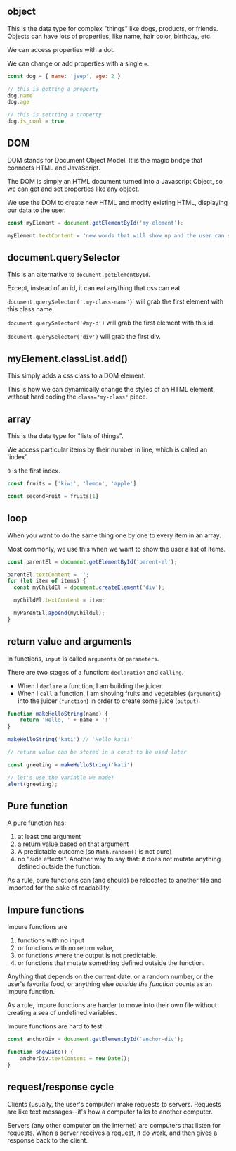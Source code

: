 ## object

This is the data type for complex "things" like dogs, products, or friends. Objects can have lots of properties, like name, hair color, birthday, etc.

We can access properties with a dot.

We can change or add properties with a single `=`.

```js
const dog = { name: 'jeep', age: 2 }

// this is getting a property
dog.name
dog.age

// this is settting a property
dog.is_cool = true
```

## DOM

DOM stands for Document Object Model. It is the magic bridge that connects HTML and JavaScript.

The DOM is simply an HTML document turned into a Javascript Object, so we can get and set properties like any object.

We use the DOM to create new HTML and modify existing HTML, displaying our data to the user.

```js
const myElement = document.getElementById('my-element');

myElement.textContent = 'new words that will show up and the user can see it';
```

## document.querySelector

This is an alternative to `document.getElementById`.

Except, instead of an id, it can eat anything that css can eat.

`document.querySelector('.my-class-name'`)` will grab the first element with this class name.

`document.querySelector('#my-d')` will grab the first element with this id.

`document.querySelector('div')` will grab the first div.

## myElement.classList.add()

This simply adds a css class to a DOM element. 

This is how we can dynamically change the styles of an HTML element, without hard coding the `class="my-class"` piece.

## array

This is the data type for "lists of things". 

We access particular items by their number in line, which is called an 'index'. 

`0` is the first index.

```js
const fruits = ['kiwi', 'lemon', 'apple']

const secondFruit = fruits[1]
```

## loop

When you want to do the same thing one by one to every item in an array.

Most commonly, we use this when we want to show the user a list of items.

```js
const parentEl = document.getElementById('parent-el');

parentEl.textContent = '';
for (let item of items) {
  const myChildEl = document.createElement('div');

  myChildEl.textContent = item;

  myParentEl.append(myChildEl);
}
```

## return value and arguments

In functions, `input` is called `arguments` or `parameters`.

There are two stages of a function: `declaration` and `calling`. 
- When I `declare` a function, I am building the juicer. 
- When I `call` a function, I am shoving fruits and vegetables (`arguments`) into the juicer (`function`) in order to create some juice (`output`).

```js
function makeHelloString(name) {
    return 'Hello, ' + name + '!'
}

makeHelloString('kati') // 'Hello kati!'

// return value can be stored in a const to be used later

const greeting = makeHelloString('kati')

// let's use the variable we made!
alert(greeting);
```

## Pure function

A pure function has:
1) at least one argument
2) a return value based on that argument
3) A predictable outcome (so `Math.random()` is not pure)
4) no "side effects". Another way to say that: it does not mutate anything defined outside the function.

As a rule, pure functions can (and should) be relocated to another file and imported for the sake of readability.

## Impure functions

Impure functions are 
1) functions with no input 
2) or functions with no return value, 
3) or functions where the output is not predictable. 
4) or functions that mutate something defined outside the function.

Anything that depends on the current date, or a random number, or the user's favorite food, or anything else _outside the function_ counts as an impure function.

As a rule, impure functions are harder to move into their own file without creating a sea of undefined variables.

Impure functions are hard to test.

```js
const anchorDiv = document.getElementById('anchor-div');

function showDate() {
    anchorDiv.textContent = new Date();
}
```


## request/response cycle

Clients (usually, the user's computer) make requests to servers. Requests are like text messages--it's how a computer talks to another computer.

Servers (any other computer on the internet) are computers that listen for requests. When a server receives a request, it do work, and then gives a response back to the client.
